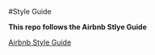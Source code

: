 #Style Guide


**This repo follows the Airbnb Stlye Guide**

[Airbnb Style Guide](https://github.com/airbnb/javascript)